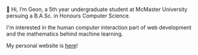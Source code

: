 👋 Hi, I’m Geon, a 5th year undergraduate student at McMaster University persuing a B.A.Sc. in Honours Computer Science.

I'm interested in the human computer interaction part of web development and the mathematics behind machine learning.

My personal website is [here](https://geon-youn.github.io/)!
